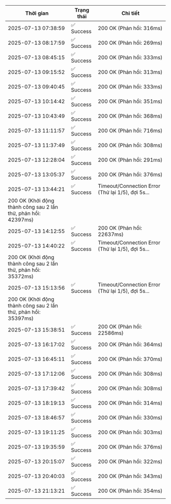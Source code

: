 | Thời gian | Trạng thái | Chi tiết |
|---|---|---|
| 2025-07-13 07:38:59 | ✅ Success | 200 OK (Phản hồi: 316ms) |
| 2025-07-13 08:17:59 | ✅ Success | 200 OK (Phản hồi: 269ms) |
| 2025-07-13 08:45:15 | ✅ Success | 200 OK (Phản hồi: 333ms) |
| 2025-07-13 09:15:52 | ✅ Success | 200 OK (Phản hồi: 313ms) |
| 2025-07-13 09:40:45 | ✅ Success | 200 OK (Phản hồi: 333ms) |
| 2025-07-13 10:14:42 | ✅ Success | 200 OK (Phản hồi: 351ms) |
| 2025-07-13 10:43:49 | ✅ Success | 200 OK (Phản hồi: 368ms) |
| 2025-07-13 11:11:57 | ✅ Success | 200 OK (Phản hồi: 716ms) |
| 2025-07-13 11:37:49 | ✅ Success | 200 OK (Phản hồi: 308ms) |
| 2025-07-13 12:28:04 | ✅ Success | 200 OK (Phản hồi: 291ms) |
| 2025-07-13 13:05:37 | ✅ Success | 200 OK (Phản hồi: 376ms) |
| 2025-07-13 13:44:21 | ✅ Success | Timeout/Connection Error (Thử lại 1/5), đợi 5s...
200 OK (Khởi động thành công sau 2 lần thử, phản hồi: 42397ms) |
| 2025-07-13 14:12:55 | ✅ Success | 200 OK (Phản hồi: 22637ms) |
| 2025-07-13 14:40:22 | ✅ Success | Timeout/Connection Error (Thử lại 1/5), đợi 5s...
200 OK (Khởi động thành công sau 2 lần thử, phản hồi: 35372ms) |
| 2025-07-13 15:13:56 | ✅ Success | Timeout/Connection Error (Thử lại 1/5), đợi 5s...
200 OK (Khởi động thành công sau 2 lần thử, phản hồi: 35397ms) |
| 2025-07-13 15:38:51 | ✅ Success | 200 OK (Phản hồi: 22586ms) |
| 2025-07-13 16:17:02 | ✅ Success | 200 OK (Phản hồi: 364ms) |
| 2025-07-13 16:45:11 | ✅ Success | 200 OK (Phản hồi: 370ms) |
| 2025-07-13 17:12:06 | ✅ Success | 200 OK (Phản hồi: 308ms) |
| 2025-07-13 17:39:42 | ✅ Success | 200 OK (Phản hồi: 308ms) |
| 2025-07-13 18:19:13 | ✅ Success | 200 OK (Phản hồi: 314ms) |
| 2025-07-13 18:46:57 | ✅ Success | 200 OK (Phản hồi: 330ms) |
| 2025-07-13 19:11:25 | ✅ Success | 200 OK (Phản hồi: 303ms) |
| 2025-07-13 19:35:59 | ✅ Success | 200 OK (Phản hồi: 376ms) |
| 2025-07-13 20:15:07 | ✅ Success | 200 OK (Phản hồi: 322ms) |
| 2025-07-13 20:40:03 | ✅ Success | 200 OK (Phản hồi: 343ms) |
| 2025-07-13 21:13:21 | ✅ Success | 200 OK (Phản hồi: 354ms) |

